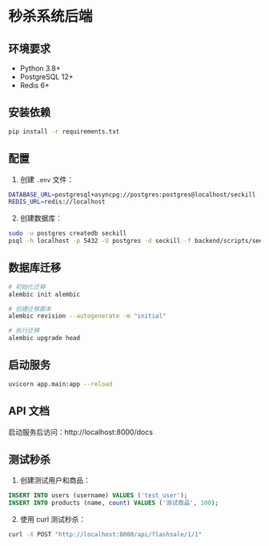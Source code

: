 # 秒杀系统后端

## 环境要求

- Python 3.8+
- PostgreSQL 12+
- Redis 6+

## 安装依赖

```bash
pip install -r requirements.txt
```

## 配置

1. 创建 `.env` 文件：

```bash
DATABASE_URL=postgresql+asyncpg://postgres:postgres@localhost/seckill
REDIS_URL=redis://localhost
```

2. 创建数据库：

```bash
sudo -u postgres createdb seckill
psql -h localhost -p 5432 -U postgres -d seckill -f backend/scripts/seed_data.sql
```

## 数据库迁移

```bash
# 初始化迁移
alembic init alembic

# 创建迁移脚本
alembic revision --autogenerate -m "initial"

# 执行迁移
alembic upgrade head
```

## 启动服务

```bash
uvicorn app.main:app --reload
```

## API 文档

启动服务后访问：http://localhost:8000/docs

## 测试秒杀

1. 创建测试用户和商品：

```sql
INSERT INTO users (username) VALUES ('test_user');
INSERT INTO products (name, count) VALUES ('测试商品', 100);
```

2. 使用 curl 测试秒杀：

```bash
curl -X POST "http://localhost:8000/api/flashsale/1/1"
``` 